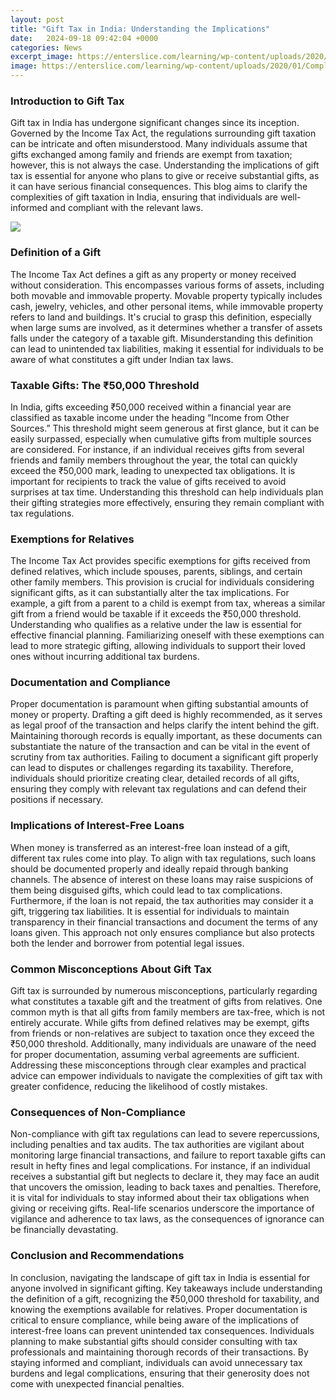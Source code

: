 ```yaml
---
layout: post
title: "Gift Tax in India: Understanding the Implications"
date:   2024-09-18 09:42:04 +0000
categories: News
excerpt_image: https://enterslice.com/learning/wp-content/uploads/2020/01/Complete-Guide-on-Gift-Tax.jpeg
image: https://enterslice.com/learning/wp-content/uploads/2020/01/Complete-Guide-on-Gift-Tax.jpeg
---
```


### Introduction to Gift Tax
Gift tax in India has undergone significant changes since its inception. Governed by the Income Tax Act, the regulations surrounding gift taxation can be intricate and often misunderstood. Many individuals assume that gifts exchanged among family and friends are exempt from taxation; however, this is not always the case. Understanding the implications of gift tax is essential for anyone who plans to give or receive substantial gifts, as it can have serious financial consequences. This blog aims to clarify the complexities of gift taxation in India, ensuring that individuals are well-informed and compliant with the relevant laws.

![](https://enterslice.com/learning/wp-content/uploads/2020/01/Complete-Guide-on-Gift-Tax.jpeg)
### Definition of a Gift
The Income Tax Act defines a gift as any property or money received without consideration. This encompasses various forms of assets, including both movable and immovable property. Movable property typically includes cash, jewelry, vehicles, and other personal items, while immovable property refers to land and buildings. It's crucial to grasp this definition, especially when large sums are involved, as it determines whether a transfer of assets falls under the category of a taxable gift. Misunderstanding this definition can lead to unintended tax liabilities, making it essential for individuals to be aware of what constitutes a gift under Indian tax laws.
### Taxable Gifts: The ₹50,000 Threshold
In India, gifts exceeding ₹50,000 received within a financial year are classified as taxable income under the heading “Income from Other Sources.” This threshold might seem generous at first glance, but it can be easily surpassed, especially when cumulative gifts from multiple sources are considered. For instance, if an individual receives gifts from several friends and family members throughout the year, the total can quickly exceed the ₹50,000 mark, leading to unexpected tax obligations. It is important for recipients to track the value of gifts received to avoid surprises at tax time. Understanding this threshold can help individuals plan their gifting strategies more effectively, ensuring they remain compliant with tax regulations.
### Exemptions for Relatives
The Income Tax Act provides specific exemptions for gifts received from defined relatives, which include spouses, parents, siblings, and certain other family members. This provision is crucial for individuals considering significant gifts, as it can substantially alter the tax implications. For example, a gift from a parent to a child is exempt from tax, whereas a similar gift from a friend would be taxable if it exceeds the ₹50,000 threshold. Understanding who qualifies as a relative under the law is essential for effective financial planning. Familiarizing oneself with these exemptions can lead to more strategic gifting, allowing individuals to support their loved ones without incurring additional tax burdens.
### Documentation and Compliance
Proper documentation is paramount when gifting substantial amounts of money or property. Drafting a gift deed is highly recommended, as it serves as legal proof of the transaction and helps clarify the intent behind the gift. Maintaining thorough records is equally important, as these documents can substantiate the nature of the transaction and can be vital in the event of scrutiny from tax authorities. Failing to document a significant gift properly can lead to disputes or challenges regarding its taxability. Therefore, individuals should prioritize creating clear, detailed records of all gifts, ensuring they comply with relevant tax regulations and can defend their positions if necessary.
### Implications of Interest-Free Loans
When money is transferred as an interest-free loan instead of a gift, different tax rules come into play. To align with tax regulations, such loans should be documented properly and ideally repaid through banking channels. The absence of interest on these loans may raise suspicions of them being disguised gifts, which could lead to tax complications. Furthermore, if the loan is not repaid, the tax authorities may consider it a gift, triggering tax liabilities. It is essential for individuals to maintain transparency in their financial transactions and document the terms of any loans given. This approach not only ensures compliance but also protects both the lender and borrower from potential legal issues.
### Common Misconceptions About Gift Tax
Gift tax is surrounded by numerous misconceptions, particularly regarding what constitutes a taxable gift and the treatment of gifts from relatives. One common myth is that all gifts from family members are tax-free, which is not entirely accurate. While gifts from defined relatives may be exempt, gifts from friends or non-relatives are subject to taxation once they exceed the ₹50,000 threshold. Additionally, many individuals are unaware of the need for proper documentation, assuming verbal agreements are sufficient. Addressing these misconceptions through clear examples and practical advice can empower individuals to navigate the complexities of gift tax with greater confidence, reducing the likelihood of costly mistakes.
### Consequences of Non-Compliance
Non-compliance with gift tax regulations can lead to severe repercussions, including penalties and tax audits. The tax authorities are vigilant about monitoring large financial transactions, and failure to report taxable gifts can result in hefty fines and legal complications. For instance, if an individual receives a substantial gift but neglects to declare it, they may face an audit that uncovers the omission, leading to back taxes and penalties. Therefore, it is vital for individuals to stay informed about their tax obligations when giving or receiving gifts. Real-life scenarios underscore the importance of vigilance and adherence to tax laws, as the consequences of ignorance can be financially devastating.
### Conclusion and Recommendations
In conclusion, navigating the landscape of gift tax in India is essential for anyone involved in significant gifting. Key takeaways include understanding the definition of a gift, recognizing the ₹50,000 threshold for taxability, and knowing the exemptions available for relatives. Proper documentation is critical to ensure compliance, while being aware of the implications of interest-free loans can prevent unintended tax consequences. Individuals planning to make substantial gifts should consider consulting with tax professionals and maintaining thorough records of their transactions. By staying informed and compliant, individuals can avoid unnecessary tax burdens and legal complications, ensuring that their generosity does not come with unexpected financial penalties.